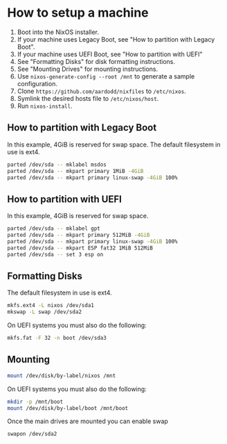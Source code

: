 # How to setup a machine

 1. Boot into the NixOS installer.
 2. If your machine uses Legacy Boot, see "How to partition with Legacy Boot".
 3. If your machine uses UEFI Boot, see "How to partition with UEFI"
 4. See "Formatting Disks" for disk formatting instructions.
 5. See "Mounting Drives" for mounting instructions.
 6. Use `nixos-generate-config --root /mnt` to generate a sample configuration.
 6. Clone `https://github.com/aardodd/nixfiles` to `/etc/nixos`.
 7. Symlink the desired hosts file to `/etc/nixos/host`.
 8. Run `nixos-install`.

## How to partition with Legacy Boot

In this example, 4GiB is reserved for swap space. The default filesystem in use is ext4.

```bash
parted /dev/sda -- mklabel msdos
parted /dev/sda -- mkpart primary 1MiB -4GiB
parted /dev/sda -- mkpart primary linux-swap -4GiB 100%
```

## How to partition with UEFI

In this example, 4GiB is reserved for swap space.

```bash
parted /dev/sda -- mklabel gpt
parted /dev/sda -- mkpart primary 512MiB -4GiB
parted /dev/sda -- mkpart primary linux-swap -4GiB 100%
parted /dev/sda -- mkpart ESP fat32 1MiB 512MiB
parted /dev/sda -- set 3 esp on
```

## Formatting Disks

The default filesystem in use is ext4.

```bash
mkfs.ext4 -L nixos /dev/sda1
mkswap -L swap /dev/sda2
```

On UEFI systems you must also do the following:

```bash
mkfs.fat -F 32 -n boot /dev/sda3
```

## Mounting

```bash
mount /dev/disk/by-label/nixos /mnt
```

On UEFI systems you must also do the following:

```bash
mkdir -p /mnt/boot
mount /dev/disk/by-label/boot /mnt/boot
```

Once the main drives are mounted you can enable swap

```bash
swapon /dev/sda2
```